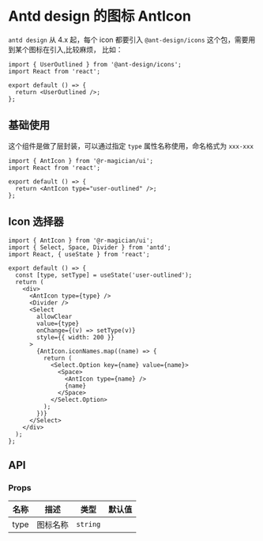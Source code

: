 # Antd design 的图标 AntIcon

`antd design` 从 4.x 起，每个 icon 都要引入 `@ant-design/icons` 这个包，需要用到某个图标在引入,比较麻烦， 比如：

```tsx
import { UserOutlined } from '@ant-design/icons';
import React from 'react';

export default () => {
  return <UserOutlined />;
};
```

## 基础使用

这个组件是做了层封装，可以通过指定 `type` 属性名称使用，命名格式为 `xxx-xxx`

```tsx
import { AntIcon } from '@r-magician/ui';
import React from 'react';

export default () => {
  return <AntIcon type="user-outlined" />;
};
```

## Icon 选择器

```tsx
import { AntIcon } from '@r-magician/ui';
import { Select, Space, Divider } from 'antd';
import React, { useState } from 'react';

export default () => {
  const [type, setType] = useState('user-outlined');
  return (
    <div>
      <AntIcon type={type} />
      <Divider />
      <Select
        allowClear
        value={type}
        onChange={(v) => setType(v)}
        style={{ width: 200 }}
      >
        {AntIcon.iconNames.map((name) => {
          return (
            <Select.Option key={name} value={name}>
              <Space>
                <AntIcon type={name} />
                {name}
              </Space>
            </Select.Option>
          );
        })}
      </Select>
    </div>
  );
};
```

## API

### Props

| 名称 | 描述     | 类型     | 默认值 |
| ---- | -------- | -------- | ------ |
| type | 图标名称 | `string` |        |

